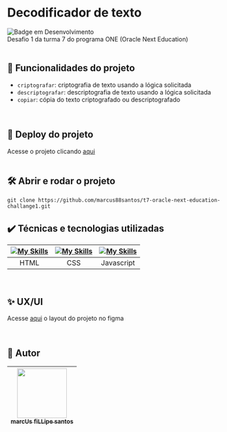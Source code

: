 # Decodificador de texto
![Badge em Desenvolvimento](http://img.shields.io/static/v1?label=STATUS&message=EM%20DESENVOLVIMENTO&color=GREEN&style=for-the-badge)  
Desafio 1 da turma 7 do programa ONE (Oracle Next Education)
<br />
<br />
## :hammer: Funcionalidades do projeto
- `criptografar`: criptografia de texto usando a lógica solicitada
- `descriptografar`: descriptografia de texto usando a lógica solicitada
- `copiar`: cópia do texto criptografado ou descriptografado
<br />

## 📁 Deploy do projeto
Acesse o projeto clicando [aqui](https://marcus88santos.github.io/t7-oracle-next-education-challange1/)
<br />
<br />
## 🛠️ Abrir e rodar o projeto
```
git clone https://github.com/marcus88santos/t7-oracle-next-education-challange1.git
```

## ✔️ Técnicas e tecnologias utilizadas

| [![My Skills](https://skillicons.dev/icons?i=html)]() | [![My Skills](https://skillicons.dev/icons?i=css)]() | [![My Skills](https://skillicons.dev/icons?i=js)]() |  
|                            :---:                      |                           :---:                      |                          :---:                      |
| HTML                                                  | CSS                                                  | Javascript                                          |  

<br />

## ✨ UX/UI
Acesse [aqui](https://www.figma.com/proto/nEWIYK8dwpHFKeTVbs64aE/Alura-Challenge---Desafio-1---L%C3%B3gica-(Copy)?node-id=2-213&t=cifDZvw0seCWdccC-1) o layout do projeto no figma

<br />

## 🚶 Autor

| [<img loading="lazy" src="https://github.com/marcus88santos.png?size=115" width=115><br><sub>marcUs fiLLipe santos</sub>](https://github.com/marcus88santos) |
| :---: |
